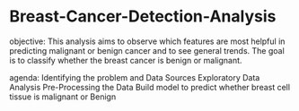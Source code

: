 # Breast-Cancer-Detection-Analysis
objective: This analysis aims to observe which features are most helpful in predicting malignant or benign cancer and to see general trends. 
The goal is to classify whether the breast cancer is benign or malignant.

agenda: Identifying the problem and Data Sources
Exploratory Data Analysis
Pre-Processing the Data
Build model to predict whether breast cell tissue is malignant or Benign
